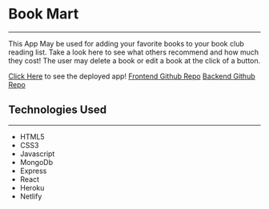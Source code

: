 # Book Mart
***
This App May be used for adding your favorite books to your book club reading list. Take a look here to see what others recommend and how much they cost! The user may delete a book or edit a book at the click of a button.

[Click Here](https://stately-malabi-bcb18e.netlify.app) to see the deployed app!
[Frontend Github Repo](https://github.com/Banditolabs/express-react-lab-Frontend)
[Backend Github Repo](https://github.com/Banditolabs/express-react-lab-Backend)

## Technologies Used 
***
- HTML5
- CSS3
- Javascript
- MongoDb
- Express
- React
- Heroku
- Netlify
